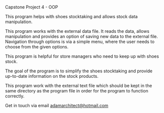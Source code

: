 Capstone Project 4 - OOP

This program helps with shoes stocktaking and allows stock data manipulation.

This program works with the external data file. It reads the data, allows manipulation and provides an option of saving new data to the external file. Navigation through options is via a simple menu, where the user needs to choose from the given options.

This program is helpful for store managers who need to keep up with shoes stock.

The goal of the program is to simplify the shoes stocktaking and provide up-to-date information on the stock products.

This program work with the external text file which should be kept in the same directory as the program file in order for the program to function correctly.

Get in touch via email adamarchitect@hotmail.com
